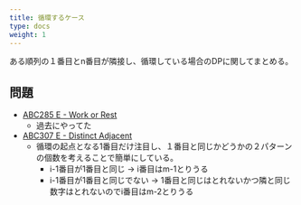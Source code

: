```yaml
---
title: 循環するケース
type: docs
weight: 1
---
```


ある順列の１番目とn番目が隣接し、循環している場合のDPに関してまとめる。

## 問題

- [ABC285 E - Work or Rest](https://atcoder.jp/contests/abc285/tasks/abc285_e)
  - 過去にやってた
- [ABC307 E - Distinct Adjacent](https://atcoder.jp/contests/abc307/tasks/abc307_e)
  - 循環の起点となる1番目だけ注目し、１番目と同じかどうかの２パターンの個数を考えることで簡単にしている。
    - i-1番目が1番目と同じ → i番目はm-1とりうる
    - i-1番目が1番目と同じでない → 1番目と同じはとれないかつ隣と同じ数字はとれないのでi番目はm-2とりうる

